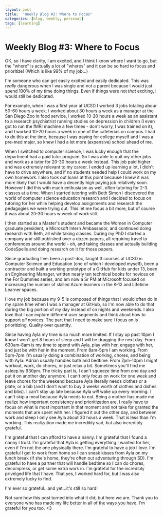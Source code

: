 ```yaml
---
layout: post
title:  "Weekly Blog #3: Where to Focus"
categories: [blog, weekly, personal]
tags: [learning]
---
```


# Weekly Blog #3: Where to Focus

OK, so I have clarity, I am excited, and I think I know where I want to go, but the "where" is actually a lot of "wheres" and
it can be so hard to focus and prioritize! (Which is like 99% of my job...)

I'm someone who can get easily excited and easily dedicated. This was *really* dangerous when I was single and not a parent 
because I would just spend 100% of my time doing things. Even if things were not *that* exciting, I would still be dedicated. 

<!--more-->

For example, when I was a first year at UCSD I worked 3 jobs totaling abour 50-60 hours a week. I worked about 30 hours a week
as a manager at the San Diego Zoo in food service, I worked 10-20 hours a week as an assistant to a research psychiatrist running
studies on depression in children (I even got to run the fMRI machine a few times - don't worry, I was trained on it), and I worked
10-20 hours a week in one of the cafeterias on campus. I had to do this at the time, because I was paying for college myself and
I was a pre-med major, so knew I had a lot more (expensive) school ahead of me. 

When I switched to computer science, I was lucky enough that the department had a paid tutor program. So I was able to quit my
other jobs and work as a tutor for 20-30 hours a week instead. This job paid higher and was extremely relevant to my career. I
ended up learning a lot, I didn't have to drive anywhere, and if no students needed help I could work on my own homework. I also
took out loans at this point because I knew it was more likely that I would have a decently high paying job relatively soon. 
However I did this with much enthusiasm as well, often tutoring for 2-3 classes at a time. When I started tutoring with Beth Simon
I discovered the world of computer science education research and I decided to focus on tutoring for her while helping develop
assignments and research the pedagogies we were trying out. This let me focus a bit more, but of course it was about 20-30 hours w
week of work still. 

I then started as a Master's student and became the Women in Computer graduate president, a Microsoft Intern Ambassador, and 
continued doing research with Beth, all while taking classes. During my PhD I started a company and still published over a dozen
papers, all requiring travel to conferences around the world - oh, and taking classes and actually building CodeSpells and doing
research on it for those papers. 

Since graduating I've: been a post-doc, taught 3 courses at UCSD in Computer Science and Education (one of which I developed myself),
been a contractor and built a working prototype of a GitHub for kids under 13, been an Engineering Manager, written nearly ten
technical books for novices on the For Dummies series, and am now a Sr PM at Microsoft focused on increasing the number of skilled
Azure learners in the K-12 and Lifetime Learner spaces. 

I love my job because my 9-5 is composed of things that I would often do in my spare time when I was a manager at GitHub, so I'm
now able to do that during the big portion of my day instead of on nights and weekends. I also love that I can explore different
user segments and think about how to support *all* novices. The part that I need to make sure I focus on is prioritizing. Quality
over quantity. 

Since having Ayla my time is so much more limited. If I stay up past 10pm I know I won't get 8 hours of sleep and I will be dragging
the next day. From 630am-8am is my time to spend with Ayla, play with her, engage with her, and just be with her in the moment. 
From 8am-5pm I am working. From 5pm-7pm I'm usually doing a combination of working, chores, and being with Ayla. Adrian usually
handles bath and bedtime. From 7pm-10pm I might workout, work, do chores, or just relax a bit. Sometimes you'll find me asleep
by 930pm. The tricky part is, I can't squeeze time from one day and put it on another day anymore. I can't only focus on work
for one week and leave chores for the weekend because Ayla literally needs clothes or a plate, or a bib (and I don't want to buy
3 weeks worth of clothes and dishes and bibs). I can't stay up late because Ayla *will* wake up every morning. I can't skip a 
meal because Ayla needs to eat. Being a mother has made me realize how important consistency and prioritization are. I really
have to focus on what is most important in that moment and not take for granted the moments that are spent with her. I figured it
out the other day, and between work and sleep I only see Ayla about 30 hours a week. That is less than I'm working. This realization
made me incredibly sad, but also incredibly grateful. 

I'm grateful that I can afford to have a nanny. I'm grateful that I found a nanny I trust. I'm grateful that Ayla is getting 
everything I wanted for her, even if I'm not the one physically there. I'm grateful to have a job I love. I'm grateful I get to
work from home so I can sneak kisses from Ayla on my lunch break (if she's home, they're often out adventuring through SD). I'm 
grateful to have a partner that will handle bedtime so I can do chores, decompress, or get some extra work in. I'm grateful for
the incredibly privelged life that I have. That yes, I worked hard for, but I was also extremely lucky to find. 

I'm ever so grateful...and yet...it's still so hard!

Not sure how this post turned into what it did, but here we are. Thank you to everyone who has made my life better in all of the
ways you have. I'm grateful for you too. <3 
